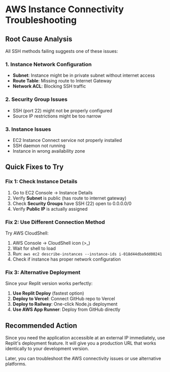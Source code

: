 # AWS Instance Connectivity Troubleshooting

## Root Cause Analysis
All SSH methods failing suggests one of these issues:

### 1. Instance Network Configuration
- **Subnet**: Instance might be in private subnet without internet access
- **Route Table**: Missing route to Internet Gateway
- **Network ACL**: Blocking SSH traffic

### 2. Security Group Issues
- SSH (port 22) might not be properly configured
- Source IP restrictions might be too narrow

### 3. Instance Issues
- EC2 Instance Connect service not properly installed
- SSH daemon not running
- Instance in wrong availability zone

## Quick Fixes to Try

### Fix 1: Check Instance Details
1. Go to EC2 Console → Instance Details
2. Verify **Subnet** is public (has route to internet gateway)
3. Check **Security Groups** have SSH (22) open to 0.0.0.0/0
4. Verify **Public IP** is actually assigned

### Fix 2: Use Different Connection Method
Try AWS CloudShell:
1. AWS Console → CloudShell icon (>_)
2. Wait for shell to load
3. Run: `aws ec2 describe-instances --instance-ids i-018d44dba9dd00241`
4. Check if instance has proper network configuration

### Fix 3: Alternative Deployment
Since your Replit version works perfectly:
1. **Use Replit Deploy** (fastest option)
2. **Deploy to Vercel**: Connect GitHub repo to Vercel
3. **Deploy to Railway**: One-click Node.js deployment
4. **Use AWS App Runner**: Deploy from GitHub directly

## Recommended Action
Since you need the application accessible at an external IP immediately, use Replit's deployment feature. It will give you a production URL that works identically to your development version.

Later, you can troubleshoot the AWS connectivity issues or use alternative platforms.